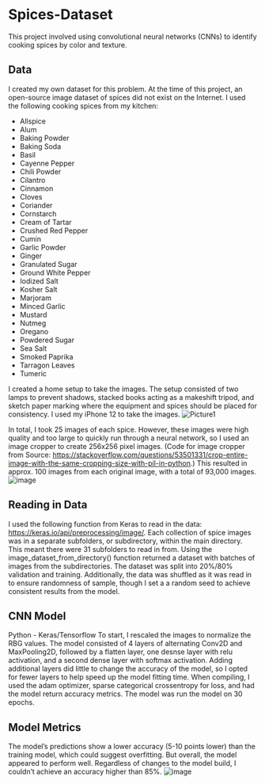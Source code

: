 # Spices-Dataset

This project involved using convolutional neural networks (CNNs) to identify cooking spices by color and texture.

## Data
I created my own dataset for this problem. At the time of this project, an open-source image dataset of spices did not exist on the Internet.
I used the following cooking spices from my kitchen:
- Allspice
- Alum
- Baking Powder
- Baking Soda
- Basil
- Cayenne Pepper
- Chili Powder
- Cilantro
- Cinnamon
- Cloves
- Coriander
- Cornstarch
- Cream of Tartar
- Crushed Red Pepper
- Cumin
- Garlic Powder
- Ginger
- Granulated Sugar
- Ground White Pepper
- Iodized Salt
- Kosher Salt
- Marjoram
- Minced Garlic
- Mustard
- Nutmeg
- Oregano
- Powdered Sugar
- Sea Salt
- Smoked Paprika
- Tarragon Leaves
- Tumeric

I created a home setup to take the images. The setup consisted of two lamps to prevent shadows, stacked books acting as a makeshift tripod, and sketch paper marking where the equipment and spices should be placed for consistency. I used my iPhone 12 to take the images.
![Picture1](https://user-images.githubusercontent.com/70169642/226624492-f96bfc5a-e63b-4f48-9436-c34f3afdbb4f.jpg)

In total, I took 25 images of each spice. However, these images were high quality and too large to quickly run through a neural network, so I used an image cropper to create 256x256 pixel images. (Code for image cropper from Source: https://stackoverflow.com/questions/53501331/crop-entire-image-with-the-same-cropping-size-with-pil-in-python.) This resulted in approx. 100 images from each original image, with a total of 93,000 images.
![image](https://user-images.githubusercontent.com/70169642/226625840-728fd69c-8992-4f52-9c5b-f246335962f8.png)

## Reading in Data
I used the following function from Keras to read in the data: https://keras.io/api/preprocessing/image/. Each collection of spice images was in a separate subfolders, or subdirectory, within the main directory. This meant there were 31 subfolders to read in from. Using the image_dataset_from_directory() function returned a dataset with batches of images from the subdirectories. The dataset was split into 20%/80% validation and training. Additionally, the data was shuffled as it was read in to ensure randomness of sample, though I set a a random seed to achieve consistent results from the model.

## CNN Model
Python - Keras/Tensorflow
To start, I rescaled the images to normalize the RBG values. The model consisted of 4 layers of alternating Conv2D and MaxPooling2D, followed by a flatten layer, one desnse layer with relu activation, and a second dense layer with softmax activation. Adding additional layers did little to change the accuracy of the model, so I opted for fewer layers to help speed up the model fitting time. When compiling, I used the adam optimizer, sparse categorical crossentropy for loss, and had the model return accuracy metrics. The model was run the model on 30 epochs.

## Model Metrics
The model’s predictions show a lower accuracy (5-10 points lower) than the training model, which could suggest overfitting. But overall, the model appeared to perform well. Regardless of changes to the model build, I couldn’t achieve an accuracy higher than 85%.
![image](https://user-images.githubusercontent.com/70169642/226628986-833f6c01-9fa5-442b-8955-a3508f47d659.png)
